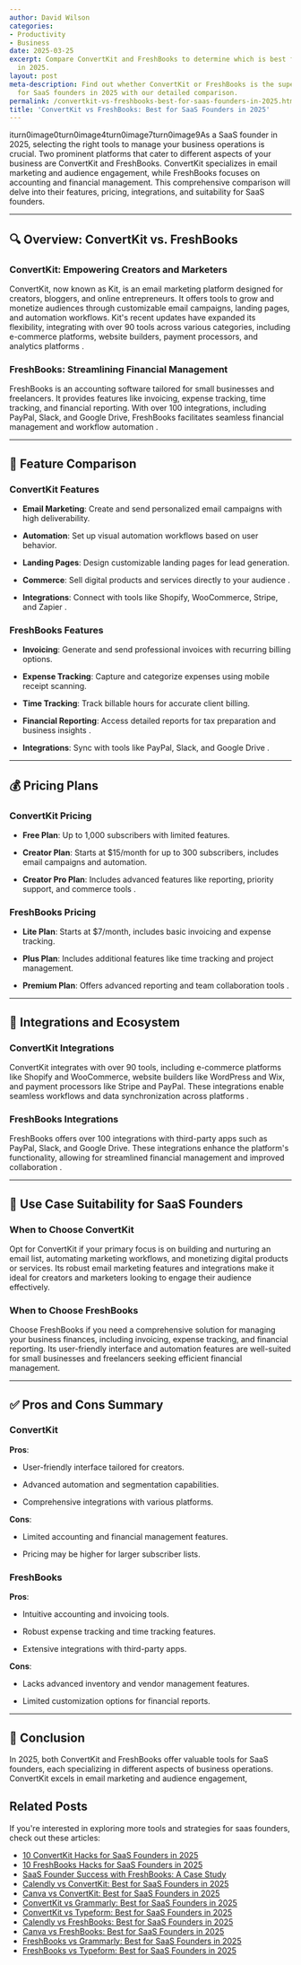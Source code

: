 ```yaml
---
author: David Wilson
categories:
- Productivity
- Business
date: 2025-03-25
excerpt: Compare ConvertKit and FreshBooks to determine which is best for SaaS founders
  in 2025.
layout: post
meta-description: Find out whether ConvertKit or FreshBooks is the superior choice
  for SaaS founders in 2025 with our detailed comparison.
permalink: /convertkit-vs-freshbooks-best-for-saas-founders-in-2025.html/
title: 'ConvertKit vs FreshBooks: Best for SaaS Founders in 2025'
---
```


iturn0image0turn0image4turn0image7turn0image9As a SaaS founder in 2025, selecting the right tools to manage your business operations is crucial. Two prominent platforms that cater to different aspects of your business are ConvertKit and FreshBooks. ConvertKit specializes in email marketing and audience engagement, while FreshBooks focuses on accounting and financial management. This comprehensive comparison will delve into their features, pricing, integrations, and suitability for SaaS founders.

---

## 🔍 Overview: ConvertKit vs. FreshBooks

### ConvertKit: Empowering Creators and Marketers

ConvertKit, now known as Kit, is an email marketing platform designed for creators, bloggers, and online entrepreneurs. It offers tools to grow and monetize audiences through customizable email campaigns, landing pages, and automation workflows. Kit's recent updates have expanded its flexibility, integrating with over 90 tools across various categories, including e-commerce platforms, website builders, payment processors, and analytics platforms .

### FreshBooks: Streamlining Financial Management

FreshBooks is an accounting software tailored for small businesses and freelancers. It provides features like invoicing, expense tracking, time tracking, and financial reporting. With over 100 integrations, including PayPal, Slack, and Google Drive, FreshBooks facilitates seamless financial management and workflow automation .

---

## 🧠 Feature Comparison

### ConvertKit Features

- **Email Marketing**: Create and send personalized email campaigns with high deliverability.

- **Automation**: Set up visual automation workflows based on user behavior.

- **Landing Pages**: Design customizable landing pages for lead generation.

- **Commerce**: Sell digital products and services directly to your audience .

- **Integrations**: Connect with tools like Shopify, WooCommerce, Stripe, and Zapier .

### FreshBooks Features

- **Invoicing**: Generate and send professional invoices with recurring billing options.

- **Expense Tracking**: Capture and categorize expenses using mobile receipt scanning.

- **Time Tracking**: Track billable hours for accurate client billing.

- **Financial Reporting**: Access detailed reports for tax preparation and business insights .

- **Integrations**: Sync with tools like PayPal, Slack, and Google Drive .

---

## 💰 Pricing Plans

### ConvertKit Pricing

- **Free Plan**: Up to 1,000 subscribers with limited features.

- **Creator Plan**: Starts at $15/month for up to 300 subscribers, includes email campaigns and automation.

- **Creator Pro Plan**: Includes advanced features like reporting, priority support, and commerce tools .

### FreshBooks Pricing

- **Lite Plan**: Starts at $7/month, includes basic invoicing and expense tracking.

- **Plus Plan**: Includes additional features like time tracking and project management.

- **Premium Plan**: Offers advanced reporting and team collaboration tools .

---

## 🔗 Integrations and Ecosystem

### ConvertKit Integrations

ConvertKit integrates with over 90 tools, including e-commerce platforms like Shopify and WooCommerce, website builders like WordPress and Wix, and payment processors like Stripe and PayPal. These integrations enable seamless workflows and data synchronization across platforms .

### FreshBooks Integrations

FreshBooks offers over 100 integrations with third-party apps such as PayPal, Slack, and Google Drive. These integrations enhance the platform's functionality, allowing for streamlined financial management and improved collaboration .

---

## 🧩 Use Case Suitability for SaaS Founders

### When to Choose ConvertKit

Opt for ConvertKit if your primary focus is on building and nurturing an email list, automating marketing workflows, and monetizing digital products or services. Its robust email marketing features and integrations make it ideal for creators and marketers looking to engage their audience effectively.

### When to Choose FreshBooks

Choose FreshBooks if you need a comprehensive solution for managing your business finances, including invoicing, expense tracking, and financial reporting. Its user-friendly interface and automation features are well-suited for small businesses and freelancers seeking efficient financial management.

---

## ✅ Pros and Cons Summary

### ConvertKit

**Pros**:

- User-friendly interface tailored for creators.

- Advanced automation and segmentation capabilities.

- Comprehensive integrations with various platforms.

**Cons**:

- Limited accounting and financial management features.

- Pricing may be higher for larger subscriber lists.

### FreshBooks

**Pros**:

- Intuitive accounting and invoicing tools.

- Robust expense tracking and time tracking features.

- Extensive integrations with third-party apps.

**Cons**:

- Lacks advanced inventory and vendor management features.

- Limited customization options for financial reports.

---

## 🏁 Conclusion

In 2025, both ConvertKit and FreshBooks offer valuable tools for SaaS founders, each specializing in different aspects of business operations. ConvertKit excels in email marketing and audience engagement,

## Related Posts
If you're interested in exploring more tools and strategies for saas founders, check out these articles:
- [10 ConvertKit Hacks for SaaS Founders in 2025](/10-convertkit-hacks-for-saas-founders-in-2025.html/)
- [10 FreshBooks Hacks for SaaS Founders in 2025](/10-freshbooks-hacks-for-saas-founders-in-2025.html/)
- [SaaS Founder Success with FreshBooks: A Case Study](/saas-founder-success-with-freshbooks-a-case-study.html/)
- [Calendly vs ConvertKit: Best for SaaS Founders in 2025](/calendly-vs-convertkit-best-for-saas-founders-in-2025.html/)
- [Canva vs ConvertKit: Best for SaaS Founders in 2025](/canva-vs-convertkit-best-for-saas-founders-in-2025.html/)
- [ConvertKit vs Grammarly: Best for SaaS Founders in 2025](/convertkit-vs-grammarly-best-for-saas-founders-in-2025.html/)
- [ConvertKit vs Typeform: Best for SaaS Founders in 2025](/convertkit-vs-typeform-best-for-saas-founders-in-2025.html/)
- [Calendly vs FreshBooks: Best for SaaS Founders in 2025](/calendly-vs-freshbooks-best-for-saas-founders-in-2025.html/)
- [Canva vs FreshBooks: Best for SaaS Founders in 2025](/canva-vs-freshbooks-best-for-saas-founders-in-2025.html/)
- [FreshBooks vs Grammarly: Best for SaaS Founders in 2025](/freshbooks-vs-grammarly-best-for-saas-founders-in-2025.html/)
- [FreshBooks vs Typeform: Best for SaaS Founders in 2025](/freshbooks-vs-typeform-best-for-saas-founders-in-2025.html/)
